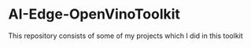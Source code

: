 # AI-Edge-OpenVinoToolkit
This repository consists of some of my projects which I did in this toolkit
